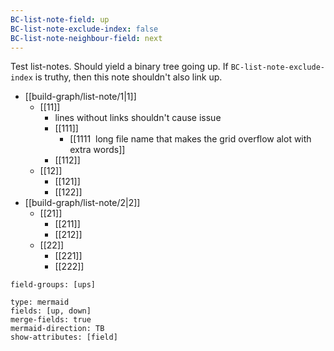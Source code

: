 ```yaml
---
BC-list-note-field: up
BC-list-note-exclude-index: false
BC-list-note-neighbour-field: next
---
```

Test list-notes. Should yield a binary tree going up.
If `BC-list-note-exclude-index` is truthy, then this note shouldn't also link up.

- [[build-graph/list-note/1|1]]
	- [[11]]
		- lines without links shouldn't cause issue
		- [[111]]
			- [[1111  long file name that makes the grid overflow alot with extra words]]
		- [[112]]
	- [[12]]
		- [[121]]
		- [[122]]
- [[build-graph/list-note/2|2]]
	- [[21]]
		- [[211]]
		- [[212]]
	- [[22]]
		- [[221]]
		- [[222]]

```breadcrumbs
field-groups: [ups]
```

```breadcrumbs
type: mermaid
fields: [up, down]
merge-fields: true
mermaid-direction: TB
show-attributes: [field]
```

